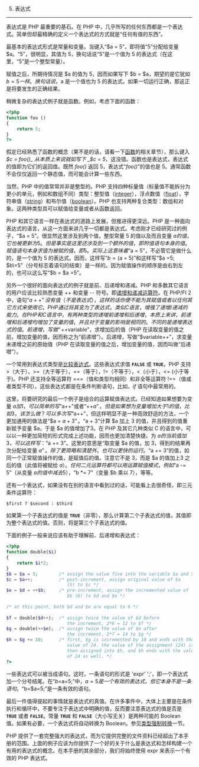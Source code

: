 5. 表达式
***************

表达式是 PHP 最重要的基石。在 PHP 中，几乎所写的任何东西都是一个表达式。简单但却最精确的定义一个表达式的方式就是“任何有值的东西”。

最基本的表达式形式是常量和变量。当键入“$a = 5”，即将值“5”分配给变量 $a。“5”，很明显，其值为 5，换句话说“5”是一个值为 5 的表达式（在这里，“5”是一个整型常量）。

赋值之后，所期待情况是 $a 的值为 5，因而如果写下 $b = $a，期望的是它犹如 $b = 5 一样。换句话说，$a 是一个值也为 5 的表达式。如果一切运行正确，那这正是将要发生的正确结果。

稍微复杂的表达式例子就是函数。例如，考虑下面的函数：

```php
<?php  
function foo ()  
{  
    return 5;  
}  
?>
```

假定已经熟悉了函数的概念（果不是的话，请看一下[函数](language.functions.html)的相关章节），那么键入 _$c = foo()_ 从本质上来说就如写下 _$c = 5_，这没错。函数也是表达式，表达式的值即为它们的返回值。既然 _foo()_ 返回 5，表达式“_foo()_”的值也是 5。通常函数不会仅仅返回一个静态值，而可能会计算一些东西。

当然，PHP 中的值常常并非是整型的。PHP 支持四种标量值（标量值不能拆分为更小的单元，例如和数组不同）类型：整型值（[integer](language.types.integer.html)），浮点数值（[float](language.types.float.html)），字符串值（[string](language.types.string.html)）和布尔值（[boolean](language.types.boolean.html)）。PHP 也支持两种复合类型：数组和对象。这两种类型具可以赋值给变量或者从函数返回。

PHP 和其它语言一样在表达式的道路上发展，但推进得更深远。PHP 是一种面向表达式的语言，从这一方面来讲几乎一切都是表达式。考虑刚才已经研究过的例子，“$a = 5”。很显然这里涉及到两个值，整型常量 5 的值以及而且变量 $a 的值，它也被更新为 5。但是事实是这里还涉及到一个额外的值，即附值语句本身的值。赋值语句本身求值为被赋的值，即 5。实际上这意味着“$a = 5”，不必管它是做什么的，是一个值为 5 的表达式。因而，这样写“$b = ($a = 5)”和这样写“$a =5; $b\=5”（分号标志着语句的结束）是一样的。因为赋值操作的顺序是由右到左的，也可以这么写“$b = $a =5”。

另外一个很好的面向表达式的例子就是前、后递增和递减。PHP 和多数其它语言的用户应该比较熟悉变量 ++ 和变量 -- 符号。即[递增和递减运算符](language.operators.increment.html)。在 PHP/FI 2 中，语句“$a++”没有值（不是表达式），这样的话你便不能为其赋值或者以任何其它方式来使用它。PHP 通过将其变为了表达式，类似 C 语言，增强了递增/递减的能力。在 PHP 和 C 语言 中，有两种类型的递增前递增和后递增，本质上来讲，前递增和后递增均增加了变量的值，并且对于变量的影响是相同的。不同的是递增表达式的值。前递增，写做“++$variable”，求增加后的值（PHP 在读取变量的值之前，增加变量的值，因而称之为“前递增”）。后递增，写做“$variable++”，求变量未递增之前的原始值（PHP 在读取变量的值之后，增加变量的值，因而叫做“后递增”）。

一个常用到表达式类型是[比较表达式](language.operators.comparison.html)。这些表达式求值 **`FALSE`** 或 **`TRUE`**。PHP 支持 >（大于），>=（大于等于），==（等于），!=（不等于），<（小于），<= (小于等于)。PHP 还支持全等运算符 ===（值和类型均相同）和非全等运算符 !==（值或者类型不同）。这些表达式都是在条件判断语句，比如，_if_ 语句中最常用的。

这里，将要研究的最后一个例子是组合的运算赋值表达式。已经知道如果想要为变量 $a 加1，可以简单的写“$a++”或者“++$a”。但是如果想为变量增加大于 1 的值，比如 3，该怎么做？可以多次写“$a++”，但这样明显不是一种高效舒适的方法，一个更加通用的做法是“$a = $a + 3”。“$a + 3”计算 $a 加上 3 的值，并且得到的值重新赋予变量 $a，于是 $a 的值增加了3。在 PHP 及其它几种类似 C 的语言中，可以以一种更加简短的形式完成上述功能，因而也更加清楚快捷。为 $a 的当前值加 3，可以这样写：“$a += 3”。这里的意思是“取变量 $a 的值，加 3，得到的结果再次分配给变量 $a”。除了更简略和清楚外，也可以更快的运行。“$a += 3”的值，如同一个正常赋值操作的值，是赋值后的值。注意它不是 3，而是 $a 的值加上3 之后的值（此值将被赋给 $a）。任何二元运算符都可以用运算赋值模式，例如“$a -= 5”（从变量 $a 的值中减去 5），“$b \*= 7”（变量 $b 乘以 7），等等。

还有一个表达式，如果没有在别的语言中看到过的话，可能看上去很奇怪，即三元条件运算符：

```
$first ? $second : $third
```

如果第一个子表达式的值是 **`TRUE`**（非零），那么计算第二个子表达式的值，其值即为整个表达式的值。否则，将是第三个子表达式的值。

下面的例子一般来说应该有助于理解前、后递增和表达式：

```php
<?php  
function double($i)  
{  
    return $i*2;  
}  
$b = $a = 5;        /* assign the value five into the variable $a and $b */  
$c = $a++;          /* post-increment, assign original value of $a  
                       (5) to $c */  
$e = $d = ++$b;     /* pre-increment, assign the incremented value of  
                       $b (6) to $d and $e */  
  
/* at this point, both $d and $e are equal to 6 */  
  
$f = double($d++);  /* assign twice the value of $d before  
                       the increment, 2*6 = 12 to $f */  
$g = double(++$e);  /* assign twice the value of $e after  
                       the increment, 2*7 = 14 to $g */  
$h = $g += 10;      /* first, $g is incremented by 10 and ends with the  
                       value of 24. the value of the assignment (24) is  
                       then assigned into $h, and $h ends with the value  
                       of 24 as well. */  
?>
```

一些表达式可以被当成语句。这时，一条语句的形式是 'expr' ';'，即一个表达式加一个分号结尾。在“$b=$a=5;”中，$a=5 是一个有效的表达式，但它本身不是一条语句。“$b=$a=5;”是一条有效的语句。

最后一件值得提起的事情就是表达式的真值。在许多事件中，大体上主要是在条件执行和循环中，不要专注于表达式中明确的值，反而要注意表达式的值是否是 **`TRUE`** 或者 **`FALSE`**。常量 **`TRUE`** 和 **`FALSE`**（大小写无关）是两种可能的 Boolean 值。如果有必要，一个表达式将自动转换为 Boolean。参见[类型强制转换](language.types.type-juggling.html#language.types.typecasting)一节。

PHP 提供了一套完整强大的表达式，而为它提供完整的文件资料已经超出了本手册的范围。上面的例子应该为你提供了一个好的关于什么是表达式和怎样构建一个有用的表达式的概念。在本手册的其余部分，我们将始终使用 expr 来表示一个有效的 PHP 表达式。